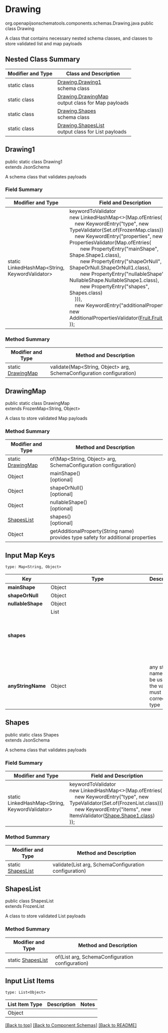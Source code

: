 # Drawing
org.openapijsonschematools.components.schemas.Drawing.java
public class Drawing

A class that contains necessary nested schema classes, and classes to store validated list and map payloads

## Nested Class Summary
| Modifier and Type | Class and Description |
| ----------------- | ---------------------- |
| static class | [Drawing.Drawing1](#drawing1)<br> schema class |
| static class | [Drawing.DrawingMap](#drawingmap)<br> output class for Map payloads |
| static class | [Drawing.Shapes](#shapes)<br> schema class |
| static class | [Drawing.ShapesList](#shapeslist)<br> output class for List payloads |

## Drawing1
public static class Drawing1<br>
extends JsonSchema

A schema class that validates payloads
### Field Summary
| Modifier and Type | Field and Description |
| ----------------- | ---------------------- |
| static LinkedHashMap<String, KeywordValidator> |keywordToValidator<br/>new LinkedHashMap<>(Map.ofEntries(<br/>&nbsp;&nbsp;&nbsp;&nbsp;new KeywordEntry("type", new TypeValidator(Set.of(FrozenMap.class))),<br>&nbsp;&nbsp;&nbsp;&nbsp;new KeywordEntry("properties", new PropertiesValidator(Map.ofEntries(<br>&nbsp;&nbsp;&nbsp;&nbsp;&nbsp;&nbsp;&nbsp;&nbsp;new PropertyEntry("mainShape", Shape.Shape1.class),<br>&nbsp;&nbsp;&nbsp;&nbsp;&nbsp;&nbsp;&nbsp;&nbsp;new PropertyEntry("shapeOrNull", ShapeOrNull.ShapeOrNull1.class),<br>&nbsp;&nbsp;&nbsp;&nbsp;&nbsp;&nbsp;&nbsp;&nbsp;new PropertyEntry("nullableShape", NullableShape.NullableShape1.class),<br>&nbsp;&nbsp;&nbsp;&nbsp;&nbsp;&nbsp;&nbsp;&nbsp;new PropertyEntry("shapes", Shapes.class)<br>&nbsp;&nbsp;&nbsp;&nbsp;))),<br>&nbsp;&nbsp;&nbsp;&nbsp;new KeywordEntry("additionalProperties", new AdditionalPropertiesValidator([Fruit.Fruit1.class](../../components/schemas/Fruit.md#fruit1))<br>)); |

### Method Summary
| Modifier and Type | Method and Description |
| ----------------- | ---------------------- |
| static [DrawingMap](#drawingmap) | validate(Map<String, Object> arg, SchemaConfiguration configuration) |

## DrawingMap
public static class DrawingMap<br>
extends FrozenMap<String, Object>

A class to store validated Map payloads

### Method Summary
| Modifier and Type | Method and Description |
| ----------------- | ---------------------- |
| static [DrawingMap](#drawingmap) | of(Map<String, Object> arg, SchemaConfiguration configuration) |
| Object | mainShape()<br>[optional] |
| Object | shapeOrNull()<br>[optional] |
| Object | nullableShape()<br>[optional] |
| [ShapesList](#shapeslist) | shapes()<br>[optional] |
| Object | getAdditionalProperty(String name)<br>provides type safety for additional properties |

## Input Map Keys
```
type: Map<String, Object>
```
| Key | Type |  Description | Notes |
| --- | ---- | ------------ | ----- |
| **mainShape** | Object |  | [optional] |
| **shapeOrNull** | Object |  | [optional] |
| **nullableShape** | Object |  | [optional] |
| **shapes** | List<Object> |  | [optional] |
| **anyStringName** | Object | any string name can be used but the value must be the correct type | [optional] |

## Shapes
public static class Shapes<br>
extends JsonSchema

A schema class that validates payloads
### Field Summary
| Modifier and Type | Field and Description |
| ----------------- | ---------------------- |
| static LinkedHashMap<String, KeywordValidator> |keywordToValidator<br/>new LinkedHashMap<>(Map.ofEntries(<br/>&nbsp;&nbsp;&nbsp;&nbsp;new KeywordEntry("type", new TypeValidator(Set.of(FrozenList.class))),<br>&nbsp;&nbsp;&nbsp;&nbsp;new KeywordEntry("items", new ItemsValidator([Shape.Shape1.class](../../components/schemas/Shape.md#shape1))<br>)); |

### Method Summary
| Modifier and Type | Method and Description |
| ----------------- | ---------------------- |
| static [ShapesList](#shapeslist) | validate(List<Object> arg, SchemaConfiguration configuration) |

## ShapesList
public class ShapesList<br>
extends FrozenList<Object>

A class to store validated List payloads

### Method Summary
| Modifier and Type | Method and Description |
| ----------------- | ---------------------- |
| static [ShapesList](#shapeslist) | of(List<Object> arg, SchemaConfiguration configuration) |

## Input List Items
```
type: List<Object>
```
List Item Type | Description | Notes
-------------------- | ------------- | -------------
Object |  |

[[Back to top]](#top) [[Back to Component Schemas]](../../../README.md#Component-Schemas) [[Back to README]](../../../README.md)
